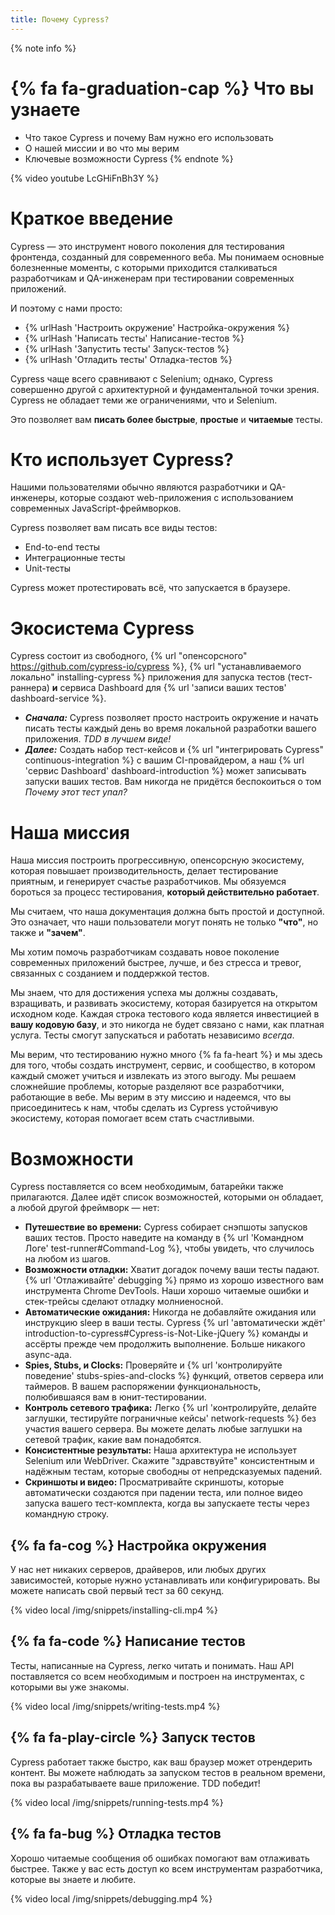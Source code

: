 ```yaml
---
title: Почему Cypress?
---
```


{% note info %}
# {% fa fa-graduation-cap %} Что вы узнаете

- Что такое Cypress и почему Вам нужно его использовать
- О нашей миссии и во что мы верим
- Ключевые возможности Cypress
{% endnote %}

<!-- textlint-disable -->
{% video youtube LcGHiFnBh3Y %}
<!-- textlint-enable -->

# Краткое введение

Cypress — это инструмент нового поколения для тестирования фронтенда, созданный для современного веба. Мы понимаем основные болезненные моменты, с которыми приходится сталкиваться разработчикам и QA-инженерам при тестировании современных приложений.

И поэтому с нами просто:

- {% urlHash 'Настроить окружение' Настройка-окружения %}
- {% urlHash 'Написать тесты' Написание-тестов %}
- {% urlHash 'Запустить тесты' Запуск-тестов %}
- {% urlHash 'Отладить тесты' Отладка-тестов %}

Cypress чаще всего сравнивают с Selenium; однако, Cypress совершенно другой с архитектурной и фундаментальной точки зрения. Cypress не обладает теми же ограничениями, что и Selenium.

Это позволяет вам **писать более быстрые**, **простые** и **читаемые** тесты.

# Кто использует Cypress?

Нашими пользователями обычно являются разработчики и QA-инженеры, которые создают web-приложения с использованием современных JavaScript-фреймворков.

Cypress позволяет вам писать все виды тестов:

- End-to-end тесты
- Интеграционные тесты
- Unit-тесты

Cypress может протестировать всё, что запускается в браузере.

# Экосистема Cypress

Cypress состоит из свободного, {% url "опенсорсного" https://github.com/cypress-io/cypress %}, {% url "устанавливаемого локально" installing-cypress %} приложения для запуска тестов (тест-раннера) **и** сервиса Dashboard для {% url 'записи ваших тестов' dashboard-service %}.

- ***Сначала:*** Cypress позволяет просто настроить окружение и начать писать тесты каждый день во время локальной разработки вашего приложения. *TDD в лучшем виде!*
- ***Далее:*** Создать набор тест-кейсов и {% url "интегрировать Cypress" continuous-integration %} с вашим CI-провайдером, а наш {% url 'сервис Dashboard' dashboard-introduction %} может записывать запуски ваших тестов. Вам никогда не придётся беспокоиться о том *Почему этот тест упал?*

# Наша миссия

Наша миссия построить прогрессивную, опенсорсную экосистему, которая повышает производительность, делает тестирование приятным, и генерирует счастье разработчиков. Мы обязуемся бороться за процесс тестирования, **который действительно работает**.

Мы считаем, что наша документация должна быть простой и доступной. Это означает, что наши пользователи могут понять не только **"что"**, но также и **"зачем"**.

Мы хотим помочь разработчикам создавать новое поколение современных приложений быстрее, лучше, и без стресса и тревог, связанных с созданием и поддержкой тестов.

Мы знаем, что для достижения успеха мы должны создавать, взращивать, и развивать экосистему, которая базируется на открытом исходном коде. Каждая строка тестового кода является инвестицией в **вашу кодовую базу**, и это никогда не будет связано с нами, как платная услуга. Тесты смогут запускаться и работать независимо *всегда*.

Мы верим, что тестированию нужно много {% fa fa-heart %} и мы здесь для того, чтобы создать инструмент, сервис, и сообщество, в котором каждый сможет учиться и извлекать из этого выгоду. Мы решаем сложнейшие проблемы, которые разделяют все разработчики, работающие в вебе. Мы верим в эту миссию и надеемся, что вы присоединитесь к нам, чтобы сделать из Cypress устойчивую экосистему, которая помогает всем стать счастливыми.

# Возможности

Cypress поставляется со всем необходимым, батарейки также прилагаются. Далее идёт список возможностей, которыми он обладает, а любой другой фреймворк — нет:

- **Путешествие во времени:** Cypress собирает снэпшоты запусков ваших тестов. Просто наведите на команду в {% url 'Командном Логе' test-runner#Command-Log %}, чтобы увидеть, что случилось на любом из шагов.
- **Возможности отладки:** Хватит догадок почему ваши тесты падают. {% url 'Отлаживайте' debugging %} прямо из хорошо известного вам инструмента Chrome DevTools. Наши хорошо читаемые ошибки и стек-трейсы сделают отладку молниеносной.
- **Автоматические ожидания:** Никогда не добавляйте ожидания или инструкцию sleep в ваши тесты. Cypress {% url 'автоматически ждёт' introduction-to-cypress#Cypress-is-Not-Like-jQuery %} команды и ассёрты прежде чем продолжить выполнение. Больше никакого async-ада.
- **Spies, Stubs, и Clocks:** Проверяйте и {% url 'контролируйте поведение' stubs-spies-and-clocks %} функций, ответов сервера или таймеров. В вашем распоряжении функциональность, полюбившаяся вам в юнит-тестировании.
- **Контроль сетевого трафика:** Легко {% url 'контролируйте, делайте заглушки, тестируйте пограничные кейсы' network-requests %} без участия вашего сервера. Вы можете делать любые заглушки на сетевой трафик, какие вам понадобятся.
- **Консистентные результаты:** Наша архитектура не использует Selenium или WebDriver. Скажите "здравствуйте" консистентным и надёжным тестам, которые свободны от непредсказуемых падений.
- **Скриншоты и видео:** Просматривайте скриншоты, которые автоматически создаются при падении теста, или полное видео запуска вашего тест-комплекта, когда вы запускаете тесты через командную строку.

## {% fa fa-cog %} Настройка окружения

У нас нет никаких серверов, драйверов, или любых других зависимостей, которые нужно устанавливать или конфигурировать. Вы можете написать свой первый тест за 60 секунд.

{% video local /img/snippets/installing-cli.mp4 %}

## {% fa fa-code %} Написание тестов

Тесты, написанные на Cypress, легко читать и понимать. Наш API поставляется со всем необходимым и построен на инструментах, с которыми вы уже знакомы.

{% video local /img/snippets/writing-tests.mp4 %}

## {% fa fa-play-circle %} Запуск тестов

Cypress работает также быстро, как ваш браузер может отрендерить контент. Вы можете наблюдать за запуском тестов в реальном времени, пока вы разрабатываете ваше приложение. TDD победит!

{% video local /img/snippets/running-tests.mp4 %}

## {% fa fa-bug %} Отладка тестов

Хорошо читаемые сообщения об ошибках помогают вам отлаживать быстрее. Также у вас есть доступ ко всем инструментам разработчика, которые вы знаете и любите.

{% video local /img/snippets/debugging.mp4 %}
